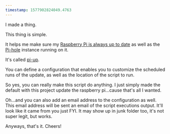 ```yaml
---
timestamp: 1577902824049.4763
---
```

I made a thing.

This thing is simple.

It helps me make sure my [Raspberry Pi is always up to date](https://www.raspberrypi.org/documentation/raspbian/updating.md) as well as the [Pi-hole](https://pi-hole.net/) instance running on it.

It's called [pi-up](https://github.com/rcasto/pi-up).

You can define a configuration that enables you to customize the scheduled runs of the update, as well as the location of the script to run.

So yes, you can really make this script do anything. I just simply made the default with this project update the raspberry pi...cause that's all I wanted.

Oh...and you can also add an email address to the configuration as well. This email address will be sent an email of the script executions output. It'll look like it came from you just FYI. It may show up in junk folder too, it's not super legit, but works.

Anyways, that's it. Cheers!